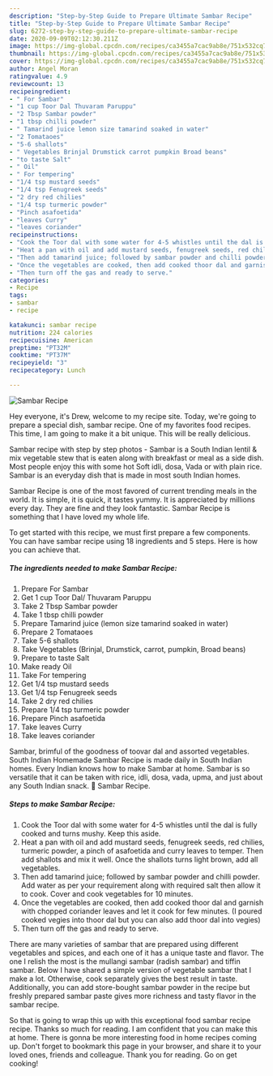 ```yaml
---
description: "Step-by-Step Guide to Prepare Ultimate Sambar Recipe"
title: "Step-by-Step Guide to Prepare Ultimate Sambar Recipe"
slug: 6272-step-by-step-guide-to-prepare-ultimate-sambar-recipe
date: 2020-09-09T02:12:30.211Z
image: https://img-global.cpcdn.com/recipes/ca3455a7cac9ab8e/751x532cq70/sambar-recipe-recipe-main-photo.jpg
thumbnail: https://img-global.cpcdn.com/recipes/ca3455a7cac9ab8e/751x532cq70/sambar-recipe-recipe-main-photo.jpg
cover: https://img-global.cpcdn.com/recipes/ca3455a7cac9ab8e/751x532cq70/sambar-recipe-recipe-main-photo.jpg
author: Angel Moran
ratingvalue: 4.9
reviewcount: 13
recipeingredient:
- " For Sambar"
- "1 cup Toor Dal Thuvaram Paruppu"
- "2 Tbsp Sambar powder"
- "1 tbsp chilli powder"
- " Tamarind juice lemon size tamarind soaked in water"
- "2 Tomataoes"
- "5-6 shallots"
- " Vegetables Brinjal Drumstick carrot pumpkin Broad beans"
- "to taste Salt"
- " Oil"
- " For tempering"
- "1/4 tsp mustard seeds"
- "1/4 tsp Fenugreek seeds"
- "2 dry red chilies"
- "1/4 tsp turmeric powder"
- "Pinch asafoetida"
- "leaves Curry"
- "leaves coriander"
recipeinstructions:
- "Cook the Toor dal with some water for 4-5 whistles until the dal is fully cooked and turns mushy. Keep this aside."
- "Heat a pan with oil and add mustard seeds, fenugreek seeds, red chilies, turmeric powder, a pinch of asafoetida and curry leaves to temper. Then add shallots and mix it well. Once the shallots turns light brown, add all vegetables."
- "Then add tamarind juice; followed by sambar powder and chilli powder. Add water as per your requirement along with required salt then allow it to cook. Cover and cook vegetables for 10 minutes."
- "Once the vegetables are cooked, then add cooked thoor dal and garnish with chopped coriander leaves and let it cook for few minutes. (I poured cooked vegies into thoor dal but you can also add thoor dal into vegies)"
- "Then turn off the gas and ready to serve."
categories:
- Recipe
tags:
- sambar
- recipe

katakunci: sambar recipe 
nutrition: 224 calories
recipecuisine: American
preptime: "PT32M"
cooktime: "PT37M"
recipeyield: "3"
recipecategory: Lunch

---
```



![Sambar Recipe](https://img-global.cpcdn.com/recipes/ca3455a7cac9ab8e/751x532cq70/sambar-recipe-recipe-main-photo.jpg)

Hey everyone, it's Drew, welcome to my recipe site. Today, we're going to prepare a special dish, sambar recipe. One of my favorites food recipes. This time, I am going to make it a bit unique. This will be really delicious.

Sambar recipe with step by step photos - Sambar is a South Indian lentil &amp; mix vegetable stew that is eaten along with breakfast or meal as a side dish. Most people enjoy this with some hot Soft idli, dosa, Vada or with plain rice. Sambar is an everyday dish that is made in most south Indian homes.

Sambar Recipe is one of the most favored of current trending meals in the world. It is simple, it is quick, it tastes yummy. It is appreciated by millions every day. They are fine and they look fantastic. Sambar Recipe is something that I have loved my whole life.


To get started with this recipe, we must first prepare a few components. You can have sambar recipe using 18 ingredients and 5 steps. Here is how you can achieve that.

<!--inarticleads1-->

##### The ingredients needed to make Sambar Recipe:

1. Prepare  For Sambar
1. Get 1 cup Toor Dal/ Thuvaram Paruppu
1. Take 2 Tbsp Sambar powder
1. Take 1 tbsp chilli powder
1. Prepare  Tamarind juice (lemon size tamarind soaked in water)
1. Prepare 2 Tomataoes
1. Take 5-6 shallots
1. Take  Vegetables (Brinjal, Drumstick, carrot, pumpkin, Broad beans)
1. Prepare to taste Salt
1. Make ready  Oil
1. Take  For tempering
1. Get 1/4 tsp mustard seeds
1. Get 1/4 tsp Fenugreek seeds
1. Take 2 dry red chilies
1. Prepare 1/4 tsp turmeric powder
1. Prepare Pinch asafoetida
1. Take leaves Curry
1. Take leaves coriander


Sambar, brimful of the goodness of toovar dal and assorted vegetables. South Indian Homemade Sambar Recipe is made daily in South Indian homes. Every Indian knows how to make Sambar at home. Sambar is so versatile that it can be taken with rice, idli, dosa, vada, upma, and just about any South Indian snack. 🙂 Sambar Recipe. 

<!--inarticleads2-->

##### Steps to make Sambar Recipe:

1. Cook the Toor dal with some water for 4-5 whistles until the dal is fully cooked and turns mushy. Keep this aside.
1. Heat a pan with oil and add mustard seeds, fenugreek seeds, red chilies, turmeric powder, a pinch of asafoetida and curry leaves to temper. Then add shallots and mix it well. Once the shallots turns light brown, add all vegetables.
1. Then add tamarind juice; followed by sambar powder and chilli powder. Add water as per your requirement along with required salt then allow it to cook. Cover and cook vegetables for 10 minutes.
1. Once the vegetables are cooked, then add cooked thoor dal and garnish with chopped coriander leaves and let it cook for few minutes. (I poured cooked vegies into thoor dal but you can also add thoor dal into vegies)
1. Then turn off the gas and ready to serve.


There are many varieties of sambar that are prepared using different vegetables and spices, and each one of it has a unique taste and flavor. The one I relish the most is the mullangi sambar (radish sambar) and tiffin sambar. Below I have shared a simple version of vegetable sambar that I make a lot. Otherwise, cook separately gives the best result in taste. Additionally, you can add store-bought sambar powder in the recipe but freshly prepared sambar paste gives more richness and tasty flavor in the sambar recipe. 

So that is going to wrap this up with this exceptional food sambar recipe recipe. Thanks so much for reading. I am confident that you can make this at home. There is gonna be more interesting food in home recipes coming up. Don't forget to bookmark this page in your browser, and share it to your loved ones, friends and colleague. Thank you for reading. Go on get cooking!
